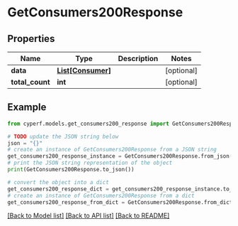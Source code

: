 # GetConsumers200Response


## Properties

Name | Type | Description | Notes
------------ | ------------- | ------------- | -------------
**data** | [**List[Consumer]**](Consumer.md) |  | [optional] 
**total_count** | **int** |  | [optional] 

## Example

```python
from cyperf.models.get_consumers200_response import GetConsumers200Response

# TODO update the JSON string below
json = "{}"
# create an instance of GetConsumers200Response from a JSON string
get_consumers200_response_instance = GetConsumers200Response.from_json(json)
# print the JSON string representation of the object
print(GetConsumers200Response.to_json())

# convert the object into a dict
get_consumers200_response_dict = get_consumers200_response_instance.to_dict()
# create an instance of GetConsumers200Response from a dict
get_consumers200_response_from_dict = GetConsumers200Response.from_dict(get_consumers200_response_dict)
```
[[Back to Model list]](../README.md#documentation-for-models) [[Back to API list]](../README.md#documentation-for-api-endpoints) [[Back to README]](../README.md)


